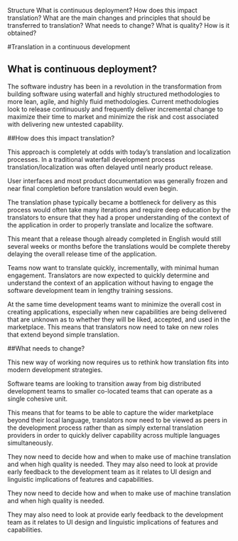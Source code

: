Structure
What is continuous deployment?
How does this impact translation?
What are the main changes and principles that should be transferred to translation? 
What needs to change?
What is quality? How is it obtained?


#Translation in a continuous development 

## What is continuous deployment?

The software industry has been in a revolution in the transformation from building software using waterfall and highly structured methodologies to more lean, agile, and highly fluid methodologies.
Current methodologies look to release continuously and frequently deliver incremental change to maximize their time to market and minimize the risk and cost associated with delivering new untested capability. 

##How does this impact translation?

This approach is completely at odds with today’s translation and localization processes.
In a traditional waterfall development process translation/localization was often delayed until nearly product release.

User interfaces and most product documentation was generally frozen and near final completion before translation would even begin. 

The translation phase typically became a bottleneck for delivery as this process would often take many iterations and require deep education by the translators to ensure that they had a proper understanding of the context of the application in order to properly translate and localize the software. 

This meant that a release though already completed in English would still several weeks or months before the translations would be complete thereby delaying the overall release time of the application. 
 
Teams now want to translate quickly, incrementally, with minimal human engagement. 
Translators are now expected to quickly determine and understand the context of an application without having to engage the software development team in lengthy training sessions. 

At the same time development teams want to minimize the overall cost in creating applications, especially when new capabilities are being delivered that are unknown as to whether they will be liked, accepted, and used in the marketplace. 
This means that translators now need to take on new roles that extend beyond simple translation.

##What needs to change?

This new way of working now requires us to rethink how translation fits into modern development strategies. 

Software teams are looking to transition away from big distributed development teams to smaller co-located teams that can operate as a single cohesive unit. 

This means that for teams to be able to capture the wider marketplace beyond their local language, translators now need to be viewed as peers in the development process rather than as simply external translation providers in order to quickly deliver capability across multiple languages simultaneously. 

They now need to decide how and when to make use of machine translation and when high quality is needed. They may also need to look at provide early feedback to the development team as it relates to UI design and linguistic implications of features and capabilities.
 
They now need to decide how and when to make use of machine translation and when high quality is needed. 

They may also need to look at provide early feedback to the development team as it relates to UI design and linguistic implications of features and capabilities. 

